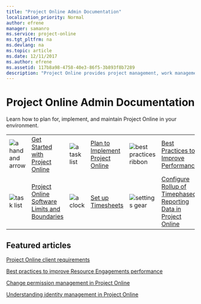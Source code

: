 ```yaml
---
title: "Project Online Admin Documentation"
localization_priority: Normal
author: efrene
manager: samanro
ms.service: project-online
ms.tgt_pltfrm: na
ms.devlang: na
ms.topic: article
ms.date: 12/11/2017
ms.author: efrene
ms.assetid: 117b8a98-4758-40e3-86f5-3b893f8b7289
description: "Project Online provides project management, work management, and portfolio management capabilities for the enterprise in an environment hosted through Office 365. With it, organizations can effectively initiate, select, plan, and deliver projects while tracking time and budget, while also providing extensive reporting capabilities. Learn how to plan for, implement, and manage Project Online with this content set."
---
```


# Project Online Admin Documentation

Learn how to plan for, implement, and maintain Project Online in your environment.

|               |               |               |               |               |               |
| ------------- | ------------- | ------------- | ------------- | ------------- | ------------- |
| ![a hand and arrow](https://docs.microsoft.com/office/media/icons/get-started-blue.png)  | [Get Started with Project Online](/ProjectOnline/get-started-with-project-online.md) | ![a task list](https://docs.microsoft.com/office/media/icons/tasks-blue.png)  | [Plan to Implement Project Online](/ProjectOnline/supporting-your-project-online-adoption-with-a-project-management-office-pmo.md) | ![best practices ribbon](https://docs.microsoft.com/office/media/icons/best-practices-blue.png)  | [Best Practices to Improve Performance](/ProjectOnline/tune-project-online-performance.md) |
| ![task list](https://docs.microsoft.com/office/media/icons/task-list-planning-blue.png)  | [Project Online Software Limits and Boundaries](/ProjectOnline/project-online-software-boundaries-and-limits.md) | ![a clock](https://docs.microsoft.com/office/media/icons/clock-blue.png)  | [Set up Timesheets](/ProjectOnline/set-up-timesheets.md) | ![settings gear](https://docs.microsoft.com/office/media/icons/settings.png)  | [Configure Rollup of Timephased Reporting Data in Project Online](/ProjectOnline/configure-rollup-of-timephased-reporting-data-in-project-online.md) |


## Featured articles

[Project Online client requirements](/ProjectOnline/project-online-client-requirements.md)

[Best practices to improve Resource Engagements performance](/ProjectOnline/best-practices-to-improve-resource-engagements-performance.md)

[Change permission management in Project Online](/ProjectOnline/change-permission-management-in-project-online.md)

[Understanding identity management in Project Online](/ProjectOnline/understanding-identity-management-in-project-online.md)
